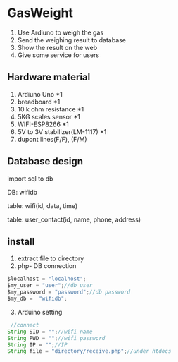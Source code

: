 # GasWeight

1. Use Ardiuno to weigh the gas
2. Send the weighing result to database
3. Show the result on the web
4. Give some service for users

## Hardware material

1. Ardiuno Uno *1
2. breadboard *1
3. 10 k ohm resistance *1
4. 5KG scales sensor *1
5. WIFI-ESP8266 *1
6. 5V to 3V stabilizer(LM-1117) *1
7. dupont lines(F/F), (F/M)


## Database design

import sql to db

DB: wifidb

table: wifi(id, data, time)

table: user_contact(id, name, phone, address)

## install

1. extract file to directory
2. php- DB connection
```javascript
$localhost = "localhost";
$my_user = "user";//db user
$my_password = "password";//db password
$my_db =  "wifidb";
```
3. Arduino setting
```javascript
 //connect
String SID = "";//wifi name
String PWD = "";//wifi password
String IP = "";//IP
String file = "directory/receive.php";//under htdocs 
```
